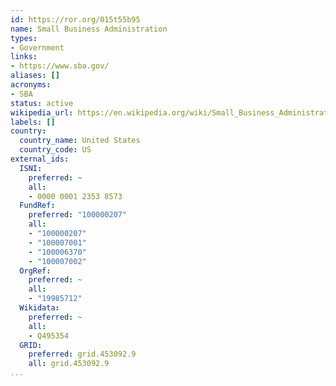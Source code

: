 ```yaml
---
id: https://ror.org/015t55b95
name: Small Business Administration
types:
- Government
links:
- https://www.sba.gov/
aliases: []
acronyms:
- SBA
status: active
wikipedia_url: https://en.wikipedia.org/wiki/Small_Business_Administration
labels: []
country:
  country_name: United States
  country_code: US
external_ids:
  ISNI:
    preferred: ~
    all:
    - 0000 0001 2353 8573
  FundRef:
    preferred: "100000207"
    all:
    - "100000207"
    - "100007001"
    - "100006370"
    - "100007002"
  OrgRef:
    preferred: ~
    all:
    - "19985712"
  Wikidata:
    preferred: ~
    all:
    - Q495354
  GRID:
    preferred: grid.453092.9
    all: grid.453092.9
...
```

